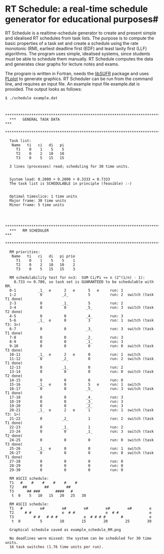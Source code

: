 # RT Schedule: a real-time schedule generator for educational purposes#

RT Schedule is a realtime-schedule generator to create and present simple and idealised RT schedules from task lists.  The purpose is to compute the basic properties of a task set and create a schedule using the rate monotonic (RM), earliest deadline first (EDF) and least laxity first (LLF) algorithms.  The program uses simple, idealised systems, since students must be able to schedule them manually.  RT Schedule computes the data and generates clear graphs for lecture notes and exams.

The program is written in Fortran, needs the [libSUFR](http://libsufr.sourceforge.net) package and uses [PLplot](http://plplot.sourceforge.net/) to generate graphics.  RT Scheduler can be run from the command line, and requires an input file.  An example input file example.dat is provided.  The output looks as follows:

    
	$ ./schedule example.dat
	
	
      **************************************************************************************************************
      ***   GENERAL TASK DATA                                                                                    ***
      **************************************************************************************************************
    
      Task list:
       Name   ti   ci   di   pi
         T1    0    1    5    5
         T2    0    2   10   10
         T3    0    5   15   15
    
      3 lines (processes) read; scheduling for 30 time units.
    
    
      System load: 0.2000 + 0.2000 + 0.3333 = 0.7333
      The task list is SCHEDULABLE in principle (feasible) :-)
    
    
      Optimal timeslice: 1 time units
      Major frame: 30 time units
      Minor frame: 5 time units
    
    
    
      **************************************************************************************************************
      ***   RM SCHEDULER                                                                                         ***
      **************************************************************************************************************
    
      RM priorities:
       Name   ti   ci   di   pi prio
         T1    0    1    5    5    1
         T2    0    2   10   10    2
         T3    0    5   15   15    3
    
      RM schedulability test for n=3:  SUM Ci/Pi <= n (2^(1/n) - 1):
        0.733 <= 0.780, so task set is GUARANTEED to be schedulable with RM.
      0-1          _1_  e      2   e      5   e     run: 1
      1-2           0         _2_         5         run: 2  switch (task T1 done)
      2-3           0         _1_         5         run: 2
      3-4           0          0         _5_        run: 3  switch (task T2 done)
      4-5           0          0         _4_        run: 3
      5-6          _1_  e      0          3         run: 1  switch (task T3: 3>)
      6-7           0          0         _3_        run: 3  switch (task T1 done)
      7-8           0          0         _2_        run: 3
      8-9           0          0         _1_        run: 3
      9-10          0          0          0         run: 0  switch (task T3 done)
      10-11        _1_  e      2   e      0         run: 1  switch
      11-12         0         _2_         0         run: 2  switch (task T1 done)
      12-13         0         _1_         0         run: 2
      13-14         0          0          0         run: 0  switch (task T2 done)
      14-15         0          0          0         run: 0
      15-16        _1_  e      0          5   e     run: 1  switch
      16-17         0          0         _5_        run: 3  switch (task T1 done)
      17-18         0          0         _4_        run: 3
      18-19         0          0         _3_        run: 3
      19-20         0          0         _2_        run: 3
      20-21        _1_  e      2   e      1         run: 1  switch (task T3: 1>)
      21-22         0         _2_         1         run: 2  switch (task T1 done)
      22-23         0         _1_         1         run: 2
      23-24         0          0         _1_        run: 3  switch (task T2 done)
      24-25         0          0          0         run: 0  switch (task T3 done)
      25-26        _1_  e      0          0         run: 1  switch
      26-27         0          0          0         run: 0  switch (task T1 done)
      27-28         0          0          0         run: 0
      28-29         0          0          0         run: 0
      29-30         0          0          0         run: 0
    
      RM ASCII schedule:
      T1   #    #    #    #    #    #    
      T2    ##        ##        ##       
      T3      ## ###       ####   #      
       t  0    5   10   15   20   25   30
    
      RM ASCII schedule:
      T1   #        e#        e#        e#        e#        e#        e
      T2     # #              e  # #              e  # #              e
      T3         # #   # # #            e  # # # #       #            e
       t  0         5        10        15        20        25        30
    
      Graphical schedule saved as example_schedule_RM.png
    
      No deadlines were missed: the system can be scheduled for 30 time units.
      16 task switches (1.76 time units per run).
    
